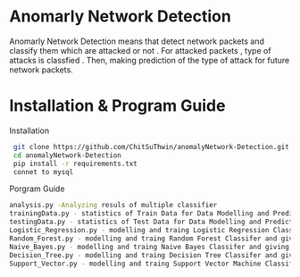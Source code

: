 # Anomarly Network Detection

Anomarly Network Detection means that detect network packets and classify them which are attacked or not . For attacked packets , type of attacks is classfied . Then, making prediction of the type of attack for future network packets. 



# Installation & Program Guide

Installation

```bash
 git clone https://github.com/ChitSuThwin/anomalyNetwork-Detection.git
 cd anomalyNetwork-Detection
 pip install -r requirements.txt
 connet to mysql 
```
Porgram Guide 
```bash
analysis.py -Analyzing resuls of multiple classifier
trainingData.py - statistics of Train Data for Data Modelling and Prediction 
testingData.py - statistics of Test Data for Data Modelling and Prediction
Logistic_Regression.py - modelling and traing Logistic Regression Classifer and giving results
Random_Forest.py - modelling and traing Random Forest Classifer and giving results
Naive_Bayes.py - modelling and traing Naive Bayes Classifer and giving results
Decision_Tree.py - modelling and traing Decision Tree Classifer and giving results
Support_Vector.py - modelling and traing Support Vector Machine Classifer and giving results
```

